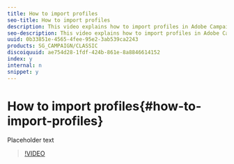 ```yaml
---
title: How to import profiles
seo-title: How to import profiles
description: This video explains how to import profiles in Adobe Campaign Classic
seo-description: This video explains how to import profiles in Adobe Campaign Classic
uuid: 0b33851e-4565-4fee-95e2-3ab539ca2243
products: SG_CAMPAIGN/CLASSIC
discoiquuid: ae754d28-1fdf-424b-861e-8a8846614152
index: y
internal: n
snippet: y
---
```


# How to import profiles{#how-to-import-profiles}

Placeholder text

>[!VIDEO](https://video.tv.adobe.com/v/25608?quality=12)

<!--
<related-links>
<a href="https://docs.campaign.adobe.com/doc/AC/en/PTF_Profile_management_Exporting_and_importing_profiles.html" target="_blank">Exporting and Importing Profiles (Documentation)</a>
</related-links>
-->

<!--
<related-links>
<a href="https://helpx.adobe.com/dreamweaver/using/working-with-dreamweaver-and-campaign.html">Dreamweaver Documentation - Create personalized email campaigns</a>
</related-links>
-->

